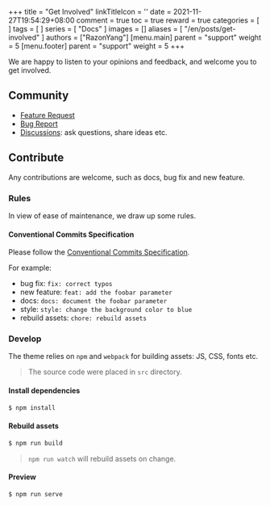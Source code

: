 +++
title = "Get Involved"
linkTitleIcon = '<i class="fas fa-handshake fa-fw"></i>'
date = 2021-11-27T19:54:29+08:00
comment = true
toc = true
reward = true
categories = [
]
tags = [
]
series = [
  "Docs"
]
images = []
aliases = [
  "/en/posts/get-involved"
]
authors = ["RazonYang"]
[menu.main]
  parent = "support"
  weight = 5
[menu.footer]
  parent = "support"
  weight = 5
+++

We are happy to listen to your opinions and feedback, and welcome you to get involved.

<!--more-->

## Community

- [Feature Request](https://github.com/razonyang/hugo-theme-bootstrap/issues/new?template=feature_request.md)
- [Bug Report](https://github.com/razonyang/hugo-theme-bootstrap/issues/new?template=bug_report.md)
- [Discussions](https://github.com/razonyang/hugo-theme-bootstrap/discussions): ask questions, share ideas etc.

## Contribute

Any contributions are welcome, such as docs, bug fix and new feature.

### Rules

In view of ease of maintenance, we draw up some rules.

#### Conventional Commits Specification

Please follow the [Conventional Commits Specification](https://www.conventionalcommits.org/en/v1.0.0/).

For example:

- bug fix: `fix: correct typos`
- new feature: `feat: add the foobar parameter`
- docs: `docs: document the foobar parameter`
- style: `style: change the background color to blue`
- rebuild assets: `chore: rebuild assets`

### Develop

The theme relies on `npm` and `webpack` for building assets: JS, CSS, fonts etc.

> The source code were placed in `src` directory.

#### Install dependencies

```bash
$ npm install
```

#### Rebuild assets

```bash
$ npm run build
```

> `npm run watch` will rebuild assets on change.

#### Preview

```bash
$ npm run serve
```
